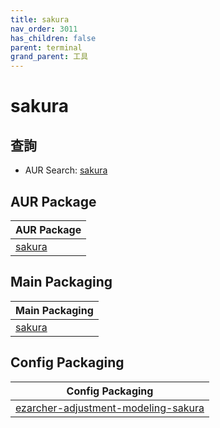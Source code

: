 ```yaml
---
title: sakura
nav_order: 3011
has_children: false
parent: terminal
grand_parent: 工具
---
```



# sakura


## 查詢

* AUR Search: [sakura](https://aur.archlinux.org/packages?O=0&SeB=nd&K=sakura&outdated=&SB=m&SO=d&PP=50&submit=Go)


## AUR Package

| AUR Package |
| --- |
| [sakura](https://aur.archlinux.org/packages/sakura) |


## Main Packaging

| Main Packaging |
| --- |
| [sakura](https://github.com/samwhelp/ezarcher-adjustment/tree/main/project/ezarcher-adjustment-system/ezarcher-adjustment-packaging/pack/aur/tool/sakura) |


## Config Packaging

| Config Packaging |
| --- |
| [ezarcher-adjustment-modeling-sakura](https://github.com/samwhelp/ezarcher-adjustment/tree/main/project/ezarcher-adjustment-system/ezarcher-adjustment-packaging/pack/core/tool/ezarcher-adjustment-modeling-sakura) |

